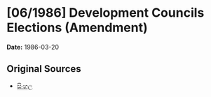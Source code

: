 # [06/1986] Development Councils Elections (Amendment)

**Date:** 1986-03-20

## Original Sources

- [සිංහල](https://documents.gov.lk/view/acts/1986/3/06-1986_S.pdf)

